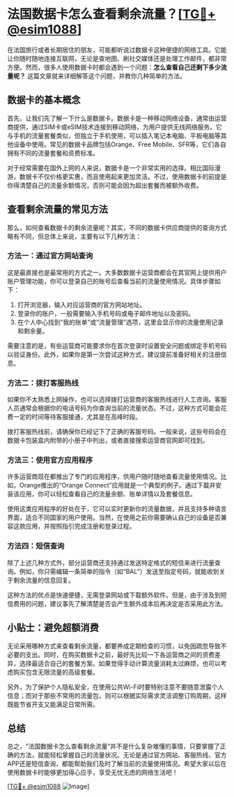 # 法国数据卡怎么查看剩余流量？[[TG💪+ @esim1088](https://t.me/s/esim1088)]

在法国旅行或者长期居住的朋友，可能都听说过数据卡这种便捷的网络工具。它能让你随时随地连接互联网，无论是查地图、刷社交媒体还是处理工作邮件，都非常方便。然而，很多人使用数据卡时都会遇到一个问题：**怎么查看自己还剩下多少流量呢？** 这篇文章就来详细解答这个问题，并教你几种简单的方法。

## 数据卡的基本概念

首先，让我们先了解一下什么是数据卡。数据卡是一种移动网络设备，通常由运营商提供，通过SIM卡或eSIM技术连接到移动网络，为用户提供无线网络服务。它与手机的流量套餐类似，但独立于手机使用，可以插入笔记本电脑、平板电脑等其他设备中使用。常见的数据卡品牌包括Orange、Free Mobile、SFR等，它们各自拥有不同的流量套餐和资费标准。

对于经常需要在国外上网的人来说，数据卡是一个非常实用的选择。相比国际漫游，数据卡不仅价格更实惠，而且使用起来更加灵活。不过，使用数据卡的前提是你得清楚自己的流量余额情况，否则可能会因为超出套餐而被额外收费。

## 查看剩余流量的常见方法

那么，如何查看数据卡的剩余流量呢？其实，不同的数据卡供应商提供的查询方式略有不同，但总体上来说，主要有以下几种方法：

### 方法一：通过官方网站查询

这是最直接也是最常用的方式之一。大多数数据卡运营商都会在其官网上提供用户账户管理功能，你可以登录自己的账号后查看当前的流量使用情况。具体步骤如下：

1. 打开浏览器，输入对应运营商的官方网站地址。
2. 登录你的账户，一般需要输入手机号码或电子邮件地址以及密码。
3. 在个人中心找到“我的账单”或“流量管理”选项，这里会显示你的流量使用记录和剩余量。

需要注意的是，有些运营商可能要求你在首次登录时设置安全问题或绑定手机号码以验证身份。此外，如果你是第一次尝试这种方式，建议提前准备好相关的注册信息。

### 方法二：拨打客服热线

如果你不太熟悉上网操作，也可以选择拨打运营商的客服热线进行人工咨询。客服人员通常会根据你的电话号码为你查询当前的流量状态。不过，这种方式可能会花费一定的时间等待客服接通，尤其是在高峰时段。

拨打客服热线前，请确保你已经记下了正确的客服号码。一般来说，这些号码会在数据卡包装盒内附带的小册子中列出，或者直接搜索运营商官网即可找到。

### 方法三：使用官方应用程序

许多运营商现在都推出了专门的应用程序，供用户随时随地查看流量使用情况。比如，Orange推出的“Orange Connect”应用就是一个典型的例子。通过下载并安装该应用，你可以轻松查看自己的流量余额、账单详情以及套餐信息。

使用这类应用程序的好处在于，它可以实时更新你的流量数据，并且支持多种语言界面，适合不同国家的用户使用。当然，在使用之前你需要确认自己的设备是否兼容这款应用，并按照指引完成注册和登录过程。

### 方法四：短信查询

除了上述几种方式外，部分运营商还支持通过发送特定格式的短信来进行流量查询。例如，你只需编辑一条简单的指令（如“BAL”）发送至指定号码，就能收到关于剩余流量的信息回复。

这种方法的优点是快速便捷，无需登录网站或下载额外软件。但是，由于涉及到短信费用的问题，建议事先了解清楚是否会产生额外成本后再决定是否采用此方法。

## 小贴士：避免超额消费

无论采用哪种方式来查看剩余流量，都要养成定期检查的习惯，以免因疏忽导致不必要的支出。同时，在购买数据卡之前，最好先比较一下各运营商之间的资费差异，选择最适合自己的套餐方案。如果觉得手动计算流量消耗太过麻烦，也可以考虑购买包含无限流量的高级套餐。

另外，为了保护个人隐私安全，在使用公共Wi-Fi时要特别注意不要随意泄露个人信息；而对于那些不常用的流量包，则可以根据实际需求灵活调整订购周期，这样既能节省开支又能满足日常所需。

## 总结

总之，“法国数据卡怎么查看剩余流量”并不是什么复杂难懂的事情，只要掌握了正确的方法，就能轻松掌握自己的流量状况。无论是通过官方网站、客服热线、官方APP还是短信查询，都能帮助我们及时了解当前的流量使用情况。希望大家以后在使用数据卡时能够更加得心应手，享受无忧无虑的网络生活吧！

[[TG💪+ @esim1088](https://t.me/s/esim1088) ![Image](https://i.postimg.cc/4NQfJmqS/Snipaste-2025-05-13-00-14-12.png)]